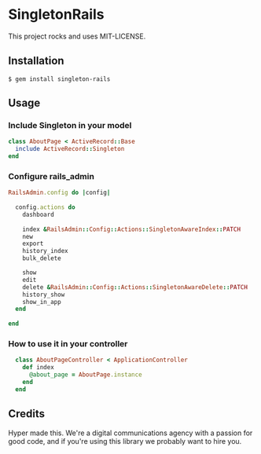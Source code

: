 # SingletonRails

This project rocks and uses MIT-LICENSE.

## Installation

    $ gem install singleton-rails

## Usage

### Include Singleton in your model
```ruby
class AboutPage < ActiveRecord::Base
  include ActiveRecord::Singleton
end
```

### Configure rails_admin
```ruby
RailsAdmin.config do |config|
  
  config.actions do
    dashboard
 
    index &RailsAdmin::Config::Actions::SingletonAwareIndex::PATCH
    new
    export
    history_index
    bulk_delete

    show
    edit
    delete &RailsAdmin::Config::Actions::SingletonAwareDelete::PATCH
    history_show
    show_in_app
  end
  
end
```

### How to use it in your controller
```ruby
  class AboutPageController < ApplicationController
    def index
      @about_page = AboutPage.instance
    end
  end
```

## Credits

Hyper made this. We're a digital communications agency with a passion for good code,
and if you're using this library we probably want to hire you.
